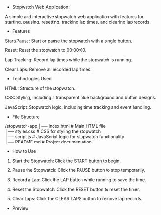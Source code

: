 * Stopwatch Web Application:

A simple and interactive stopwatch web application with features for starting, pausing, resetting, tracking lap times, and clearing lap records.

* Features

Start/Pause: Start or pause the stopwatch with a single button.

Reset: Reset the stopwatch to 00:00:00.

Lap Tracking: Record lap times while the stopwatch is running.

Clear Laps: Remove all recorded lap times.


* Technologies Used

HTML: Structure of the stopwatch.

CSS: Styling, including a transparent blue background and button designs.

JavaScript: Stopwatch logic, including time tracking and event handling.


* File Structure

/stopwatch-app
│── index.html       # Main HTML file  
│── styles.css       # CSS for styling the stopwatch  
│── script.js        # JavaScript logic for stopwatch functionality  
│── README.md        # Project documentation

* How to Use

1. Start the Stopwatch: Click the START button to begin.


2. Pause the Stopwatch: Click the PAUSE button to stop temporarily.


3. Record a Lap: Click the LAP button while running to save the time.


4. Reset the Stopwatch: Click the RESET button to reset the timer.


5. Clear Laps: Click the CLEAR LAPS button to remove lap records.



* Preview

